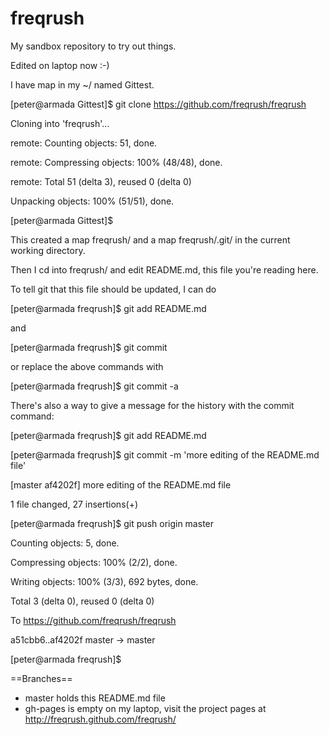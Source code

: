 freqrush
========

My sandbox repository to try out things.

Edited on laptop now :-)

I have map in my ~/ named Gittest.

[peter@armada Gittest]$ git clone https://github.com/freqrush/freqrush

Cloning into 'freqrush'...

remote: Counting objects: 51, done.

remote: Compressing objects: 100% (48/48), done.

remote: Total 51 (delta 3), reused 0 (delta 0)

Unpacking objects: 100% (51/51), done.

[peter@armada Gittest]$ 


This created a map freqrush/ and a map freqrush/.git/
in the current working directory.

Then I cd into freqrush/ and edit README.md, this file you're reading 
here.

To tell git that this file should be updated, I can do

[peter@armada freqrush]$ git add README.md

and

[peter@armada freqrush]$ git commit

or replace the above commands with 

[peter@armada freqrush]$ git commit -a

There's also a way to give a message for the history with the commit 
command:
 
[peter@armada freqrush]$ git add README.md 

[peter@armada freqrush]$ git commit -m 'more editing of the 
README.md 
file'

[master af4202f] more editing of the README.md file

 1 file changed, 27 insertions(+)

[peter@armada freqrush]$ git push origin master

Counting objects: 5, done.

Compressing objects: 100% (2/2), done.

Writing objects: 100% (3/3), 692 bytes, done.

Total 3 (delta 0), reused 0 (delta 0)

To https://github.com/freqrush/freqrush

   a51cbb6..af4202f  master -> master

[peter@armada freqrush]$ 

==Branches==

* master holds this README.md file
* gh-pages is empty on my laptop, visit the project pages at 
http://freqrush.github.com/freqrush/


